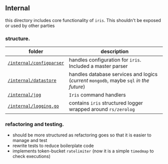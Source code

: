 ## Internal

this directory includes core functionality of `iris`. This shouldn't be exposed or used by other parties

### structure.

| folder | description |
| ------ | ----------- |
|[`/internal/configparser`](./configparser) | handles configuration for `iris`. Included a master parser|
|[`/internal/datastore`](./datastore) | handles database services and logics (_current_ `mongodb`, maybe `sql` _in the future_)|
|[`/internal/jog`](./jog) | `Iris` command handlers |
|[`/internal/logging.go`](./logging.go) | contains `iris` structured logger wrapped around `rs/zerolog`|

### refactoring and testing.
- should be more structured as refactoring goes so that it is easier to manage and test
- rewrite tests to reduce boilerplate code
- implements token-bucket `ratelimiter` (now it is a simple `timedmap` to check executions)